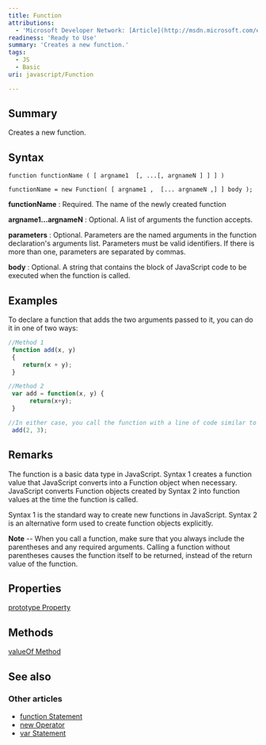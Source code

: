 ```yaml
---
title: Function
attributions:
  - 'Microsoft Developer Network: [Article](http://msdn.microsoft.com/en-us/library/ie/x844tc74(v=vs.94).aspx)'
readiness: 'Ready to Use'
summary: 'Creates a new function.'
tags:
  - JS
  - Basic
uri: javascript/Function

---
```

## Summary

Creates a new function.

## Syntax

    function functionName ( [ argname1  [, ...[, argnameN ] ] ] )

    functionName = new Function( [ argname1 ,  [... argnameN ,] ] body );

**functionName**
:   Required. The name of the newly created function

**argname1...argnameN**
:   Optional. A list of arguments the function accepts.

**parameters**
:   Optional. Parameters are the named arguments in the function declaration's arguments list. Parameters must be valid identifiers. If there is more than one, parameters are separated by commas.

**body**
:   Optional. A string that contains the block of JavaScript code to be executed when the function is called.

## Examples

To declare a function that adds the two arguments passed to it, you can do it in one of two ways:

``` js
//Method 1
 function add(x, y)
 {
    return(x + y);
 }

//Method 2
 var add = function(x, y) {
      return(x+y);
 }

//In either case, you call the function with a line of code similar to this:
 add(2, 3);
```

## Remarks

The function is a basic data type in JavaScript. Syntax 1 creates a function value that JavaScript converts into a Function object when necessary. JavaScript converts Function objects created by Syntax 2 into function values at the time the function is called.

Syntax 1 is the standard way to create new functions in JavaScript. Syntax 2 is an alternative form used to create function objects explicitly.

**Note** -- When you call a function, make sure that you always include the parentheses and any required arguments. Calling a function without parentheses causes the function itself to be returned, instead of the return value of the function.

## Properties

[prototype Property](/javascript/arguments/0_n_Properties)

## Methods

[valueOf Method](/javascript/Function/apply)

## See also

### Other articles

-   [function Statement](/javascript/statements/function)
-   [new Operator](/javascript/operators/new)
-   [var Statement](/javascript/statements/var)

